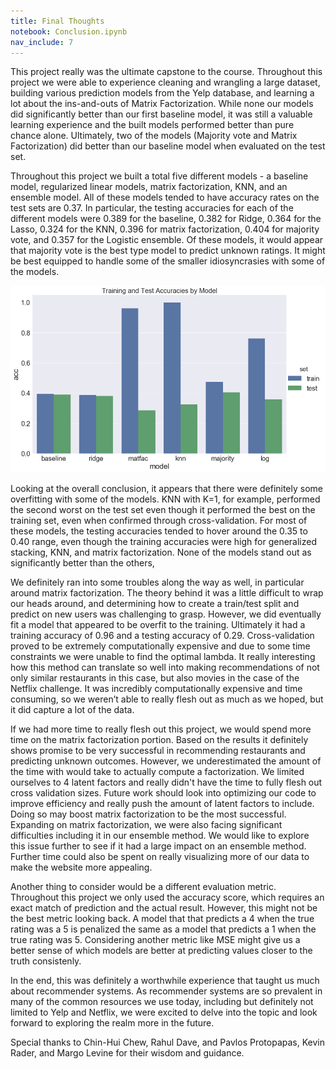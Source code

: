 ```yaml
---
title: Final Thoughts
notebook: Conclusion.ipynb
nav_include: 7
---
```



This project really was the ultimate capstone to the course. Throughout this project we were able to experience cleaning and wrangling a large dataset, building various prediction models from the Yelp database, and learning a lot about the ins-and-outs of Matrix Factorization. While none our models did significantly better than our first baseline model, it was still a valuable learning experience and the built models performed better than pure chance alone. Ultimately, two of the models (Majority vote and Matrix Factorization) did better than our baseline model when evaluated on the test set. 

Throughout this project we built a total five different models - a baseline model, regularized linear models,  matrix factorization, KNN, and an ensemble model. All of these models tended to have accuracy rates on the test sets are 0.37. In particular, the testing accuracies for each of the different models were 0.389 for the baseline, 0.382 for Ridge, 0.364 for the Lasso, 0.324 for the KNN, 0.396 for matrix factorization, 0.404 for majority vote, and 0.357 for the Logistic ensemble. Of these models, it would appear that majority vote is the best type model to predict unknown ratings. It might be best equipped to handle some of the smaller idiosyncrasies with some of the models.  


![png](Conclusion_files/graph.png)

Looking at the overall conclusion, it appears that there were definitely some overfitting with some of the models. KNN with K=1, for example, performed the second worst on the test set even though it performed the best on the training set, even when confirmed through cross-validation. For most of these models, the testing accuracies tended to hover around the 0.35 to 0.40 range, even though the training accuracies were high for generalized stacking, KNN, and matrix factorization. None of the models stand out as significantly better than the others,  


We definitely ran into some troubles along the way as well, in particular around matrix factorization. The theory behind it was a little difficult to wrap our heads around, and determining how to create a train/test split and predict on new users was challenging to grasp. However, we did eventually fit a model that appeared to be overfit to the training. Ultimately it had a training accuracy of 0.96 and a testing accuracy of 0.29. Cross-validation proved to be extremely computationally expensive and due to some time constraints we were unable to find the optimal lambda. It really interesting how this method can translate so well into making recommendations of not only similar restaurants in this case, but also movies in the case of the Netflix challenge. It was incredibly computationally expensive and time consuming, so we weren’t able to really flesh out as much as we hoped, but it did capture a lot of the data. 

If we had more time to really flesh out this project, we would spend more time on the matrix factorization portion. Based on the results it definitely shows promise to be very successful in recommending restaurants and predicting unknown outcomes. However, we underestimated the amount of the time with would take to actually compute a factorization. We limited ourselves to 4 latent factors and really didn't have the time to fully flesh out cross validation sizes. Future work should look into optimizing our code to improve efficiency and really push the amount of latent factors to include. Doing so may boost matrix factorization to be the most successful. Expanding on matrix factorization, we were also facing significant difficulties including it in our ensemble method. We would like to explore this issue further to see if it had a large impact on an ensemble method. Further time could also be spent on really visualizing more of our data to make the website more appealing. 

Another thing to consider would be a different evaluation metric. Throughout this project we only used the accuracy score, which requires an exact match of prediction and the actual result. However, this might not be the best metric looking back. A model that that predicts a 4 when the true rating was a 5 is penalized the same as a model that predicts a 1 when the true rating was 5. Considering another metric like MSE might give us a better sense of which models are better at predicting values closer to the truth consistenly.  

In the end, this was definitely a worthwhile experience that taught us much about recommender systems. As recommender systems are so prevalent in many of the common resources we use today, including but definitely not limited to Yelp and Netflix, we were excited to delve into the topic and look forward to exploring the realm more in the future.

Special thanks to Chin-Hui Chew, Rahul Dave, and Pavlos Protopapas, Kevin Rader, and Margo Levine for their wisdom and guidance.


